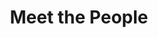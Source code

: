---
layout: people
order: 10
title: Meet the People
name: "Yifan Lu"
position: "Visiting PhD Student"
current: true
headshot: "yifan.jpeg"
bio: "I am currently an incoming visiting Ph.D. student at Wuhan University, specializing in Information and Communication Engineering under the guidance of Prof. Jiayi Ma. My earlier research 
    focused on computer vision and pattern recognition, particularly in 3D vision and feature matching. Intrigued by computational biology, I've shifted my interests towards the 
    integration of spatial transcriptomics and RNA velocity in single cells, and actively expanding my knowledge in biology. Beyond academics, I enjoy activities like ping pong 
    and exploring new places through travel."
twitter: ""
---
